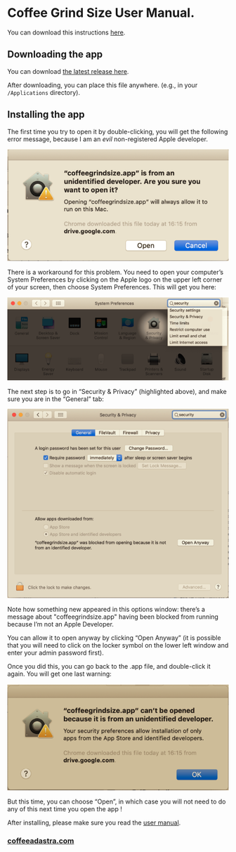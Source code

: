 # Coffee Grind Size User Manual. 

You can download this instructions [here](./Help/coffee_grind_size_installation.pdf).

## Downloading the app

You can download [the latest release here](https://github.com/jgagneastro/coffeegrindsize/releases/latest).

After downloading, you can place this file anywhere. (e.g., in your `/Applications` directory). 

## Installing the app

The first time you try to open it by double-clicking, you will get the following error message, because I am an _evil_ non-registered Apple developer.

![1](./media/1.png "1")

There is a workaround for this problem. You need to open your computer’s System Preferences by clicking on the Apple logo on the upper left corner of your screen, then choose System Preferences. This will get you here:

![3](./media/3.png "3")

The next step is to go in “Security & Privacy” (highlighted above), and make sure you are in the “General” tab:

![2](./media/2.png "2")

Note how something new appeared in this options window: there’s a message about "coffeegrindsize.app" having been blocked from running because I’m not an Apple Developer. 

You can allow it to open anyway by clicking “Open Anyway” (it is possible that you will need to click on the locker symbol on the lower left window and enter your admin password first).

Once you did this, you can go back to the .app file, and double-click it again. You will get one last warning:

![4](./media/4.png "4")

But this time, you can choose “Open”, in which case you will not need to do any of this next time you open the app !

After installing, please make sure you read the [user manual](./Help/coffee_grind_size_manual.pdf).

### [coffeeadastra.com](https://coffeeadastra.com/2019/04/07/an-app-to-measure-your-coffee-grind-size-distribution-2/)